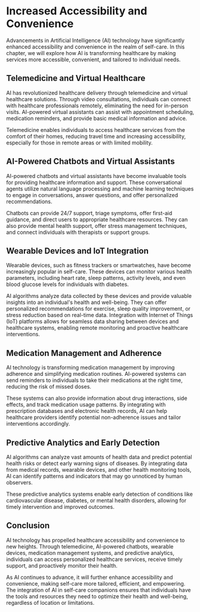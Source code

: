 Increased Accessibility and Convenience
=======================================

Advancements in Artificial Intelligence (AI) technology have significantly enhanced accessibility and convenience in the realm of self-care. In this chapter, we will explore how AI is transforming healthcare by making services more accessible, convenient, and tailored to individual needs.

Telemedicine and Virtual Healthcare
-----------------------------------

AI has revolutionized healthcare delivery through telemedicine and virtual healthcare solutions. Through video consultations, individuals can connect with healthcare professionals remotely, eliminating the need for in-person visits. AI-powered virtual assistants can assist with appointment scheduling, medication reminders, and provide basic medical information and advice.

Telemedicine enables individuals to access healthcare services from the comfort of their homes, reducing travel time and increasing accessibility, especially for those in remote areas or with limited mobility.

AI-Powered Chatbots and Virtual Assistants
------------------------------------------

AI-powered chatbots and virtual assistants have become invaluable tools for providing healthcare information and support. These conversational agents utilize natural language processing and machine learning techniques to engage in conversations, answer questions, and offer personalized recommendations.

Chatbots can provide 24/7 support, triage symptoms, offer first-aid guidance, and direct users to appropriate healthcare resources. They can also provide mental health support, offer stress management techniques, and connect individuals with therapists or support groups.

Wearable Devices and IoT Integration
------------------------------------

Wearable devices, such as fitness trackers or smartwatches, have become increasingly popular in self-care. These devices can monitor various health parameters, including heart rate, sleep patterns, activity levels, and even blood glucose levels for individuals with diabetes.

AI algorithms analyze data collected by these devices and provide valuable insights into an individual's health and well-being. They can offer personalized recommendations for exercise, sleep quality improvement, or stress reduction based on real-time data. Integration with Internet of Things (IoT) platforms allows for seamless data sharing between devices and healthcare systems, enabling remote monitoring and proactive healthcare interventions.

Medication Management and Adherence
-----------------------------------

AI technology is transforming medication management by improving adherence and simplifying medication routines. AI-powered systems can send reminders to individuals to take their medications at the right time, reducing the risk of missed doses.

These systems can also provide information about drug interactions, side effects, and track medication usage patterns. By integrating with prescription databases and electronic health records, AI can help healthcare providers identify potential non-adherence issues and tailor interventions accordingly.

Predictive Analytics and Early Detection
----------------------------------------

AI algorithms can analyze vast amounts of health data and predict potential health risks or detect early warning signs of diseases. By integrating data from medical records, wearable devices, and other health monitoring tools, AI can identify patterns and indicators that may go unnoticed by human observers.

These predictive analytics systems enable early detection of conditions like cardiovascular disease, diabetes, or mental health disorders, allowing for timely intervention and improved outcomes.

Conclusion
----------

AI technology has propelled healthcare accessibility and convenience to new heights. Through telemedicine, AI-powered chatbots, wearable devices, medication management systems, and predictive analytics, individuals can access personalized healthcare services, receive timely support, and proactively monitor their health.

As AI continues to advance, it will further enhance accessibility and convenience, making self-care more tailored, efficient, and empowering. The integration of AI in self-care companions ensures that individuals have the tools and resources they need to optimize their health and well-being, regardless of location or limitations.
